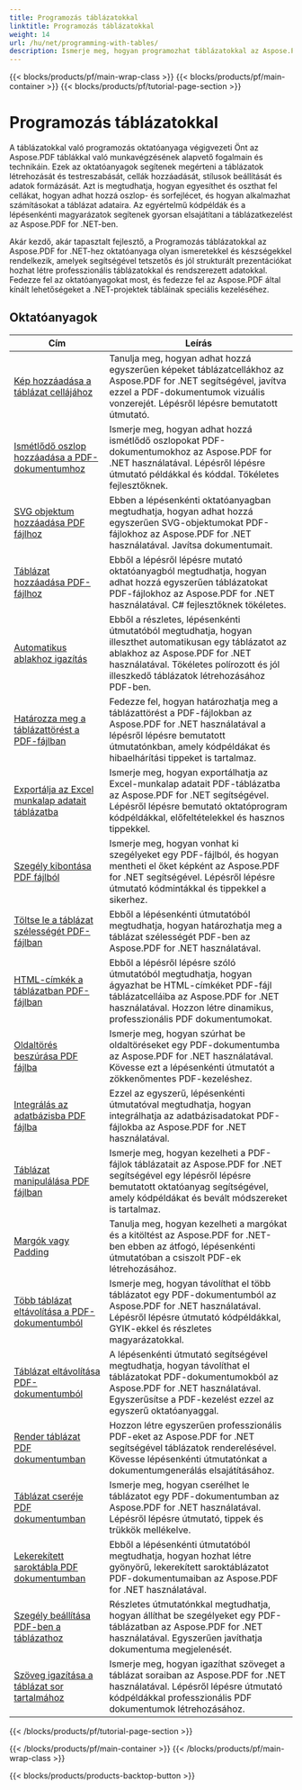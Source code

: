 ```yaml
---
title: Programozás táblázatokkal
linktitle: Programozás táblázatokkal
weight: 14
url: /hu/net/programming-with-tables/
description: Ismerje meg, hogyan programozhat táblázatokkal az Aspose.PDF for .NET fájlban a lépésenkénti oktatóanyagok segítségével.
---
```


{{< blocks/products/pf/main-wrap-class >}}
{{< blocks/products/pf/main-container >}}
{{< blocks/products/pf/tutorial-page-section >}}

# Programozás táblázatokkal

A táblázatokkal való programozás oktatóanyaga végigvezeti Önt az Aspose.PDF táblákkal való munkavégzésének alapvető fogalmain és technikáin. Ezek az oktatóanyagok segítenek megérteni a táblázatok létrehozását és testreszabását, cellák hozzáadását, stílusok beállítását és adatok formázását. Azt is megtudhatja, hogyan egyesíthet és oszthat fel cellákat, hogyan adhat hozzá oszlop- és sorfejlécet, és hogyan alkalmazhat számításokat a táblázat adataira. Az egyértelmű kódpéldák és a lépésenkénti magyarázatok segítenek gyorsan elsajátítani a táblázatkezelést az Aspose.PDF for .NET-ben.

Akár kezdő, akár tapasztalt fejlesztő, a Programozás táblázatokkal az Aspose.PDF for .NET-hez oktatóanyaga olyan ismeretekkel és készségekkel rendelkezik, amelyek segítségével tetszetős és jól strukturált prezentációkat hozhat létre professzionális táblázatokkal és rendszerezett adatokkal. Fedezze fel az oktatóanyagokat most, és fedezze fel az Aspose.PDF által kínált lehetőségeket a .NET-projektek tábláinak speciális kezeléséhez.

## Oktatóanyagok
| Cím | Leírás |
| --- | --- | 
| [Kép hozzáadása a táblázat cellájához](./add-image-in-a-table-cell/) | Tanulja meg, hogyan adhat hozzá egyszerűen képeket táblázatcellákhoz az Aspose.PDF for .NET segítségével, javítva ezzel a PDF-dokumentumok vizuális vonzerejét. Lépésről lépésre bemutatott útmutató. |  
| [Ismétlődő oszlop hozzáadása a PDF-dokumentumhoz](./add-repeating-column/) | Ismerje meg, hogyan adhat hozzá ismétlődő oszlopokat PDF-dokumentumokhoz az Aspose.PDF for .NET használatával. Lépésről lépésre útmutató példákkal és kóddal. Tökéletes fejlesztőknek. |  
| [SVG objektum hozzáadása PDF fájlhoz](./add-svg-object/) | Ebben a lépésenkénti oktatóanyagban megtudhatja, hogyan adhat hozzá egyszerűen SVG-objektumokat PDF-fájlokhoz az Aspose.PDF for .NET használatával. Javítsa dokumentumait. |  
| [Táblázat hozzáadása PDF-fájlhoz](./add-table/) | Ebből a lépésről lépésre mutató oktatóanyagból megtudhatja, hogyan adhat hozzá egyszerűen táblázatokat PDF-fájlokhoz az Aspose.PDF for .NET használatával. C# fejlesztőknek tökéletes. |  
| [Automatikus ablakhoz igazítás](./auto-fit-to-window/) | Ebből a részletes, lépésenkénti útmutatóból megtudhatja, hogyan illeszthet automatikusan egy táblázatot az ablakhoz az Aspose.PDF for .NET használatával. Tökéletes polírozott és jól illeszkedő táblázatok létrehozásához PDF-ben. |  
| [Határozza meg a táblázattörést a PDF-fájlban](./determine-table-break/) | Fedezze fel, hogyan határozhatja meg a táblázattörést a PDF-fájlokban az Aspose.PDF for .NET használatával a lépésről lépésre bemutatott útmutatónkban, amely kódpéldákat és hibaelhárítási tippeket is tartalmaz. |  
| [Exportálja az Excel munkalap adatait táblázatba](./export-excel-worksheet-data-to-table/) | Ismerje meg, hogyan exportálhatja az Excel-munkalap adatait PDF-táblázatba az Aspose.PDF for .NET segítségével. Lépésről lépésre bemutató oktatóprogram kódpéldákkal, előfeltételekkel és hasznos tippekkel. |  
| [Szegély kibontása PDF fájlból](./extract-border/) | Ismerje meg, hogyan vonhat ki szegélyeket egy PDF-fájlból, és hogyan mentheti el őket képként az Aspose.PDF for .NET segítségével. Lépésről lépésre útmutató kódmintákkal és tippekkel a sikerhez. |  
| [Töltse le a táblázat szélességét PDF-fájlban](./get-table-width/) | Ebből a lépésenkénti útmutatóból megtudhatja, hogyan határozhatja meg a táblázat szélességét PDF-ben az Aspose.PDF for .NET használatával. |  
| [HTML-címkék a táblázatban PDF-fájlban](./html-tags-inside-table/) | Ebből a lépésről lépésre szóló útmutatóból megtudhatja, hogyan ágyazhat be HTML-címkéket PDF-fájl táblázatcelláiba az Aspose.PDF for .NET használatával. Hozzon létre dinamikus, professzionális PDF dokumentumokat. |  
| [Oldaltörés beszúrása PDF fájlba](./insert-page-break/) | Ismerje meg, hogyan szúrhat be oldaltöréseket egy PDF-dokumentumba az Aspose.PDF for .NET használatával. Kövesse ezt a lépésenkénti útmutatót a zökkenőmentes PDF-kezeléshez. |  
| [Integrálás az adatbázisba PDF fájlba](./integrate-with-database/) | Ezzel az egyszerű, lépésenkénti útmutatóval megtudhatja, hogyan integrálhatja az adatbázisadatokat PDF-fájlokba az Aspose.PDF for .NET használatával. |  
| [Táblázat manipulálása PDF fájlban](./manipulate-table/) | Ismerje meg, hogyan kezelheti a PDF-fájlok táblázatait az Aspose.PDF for .NET segítségével egy lépésről lépésre bemutatott oktatóanyag segítségével, amely kódpéldákat és bevált módszereket is tartalmaz. |  
| [Margók vagy Padding](./margins-or-padding/) | Tanulja meg, hogyan kezelheti a margókat és a kitöltést az Aspose.PDF for .NET-ben ebben az átfogó, lépésenkénti útmutatóban a csiszolt PDF-ek létrehozásához. |  
| [Több táblázat eltávolítása a PDF-dokumentumból](./remove-multiple-tables/) | Ismerje meg, hogyan távolíthat el több táblázatot egy PDF-dokumentumból az Aspose.PDF for .NET használatával. Lépésről lépésre útmutató kódpéldákkal, GYIK-ekkel és részletes magyarázatokkal. |  
| [Táblázat eltávolítása PDF-dokumentumból](./remove-table/) | A lépésenkénti útmutató segítségével megtudhatja, hogyan távolíthat el táblázatokat PDF-dokumentumokból az Aspose.PDF for .NET használatával. Egyszerűsítse a PDF-kezelést ezzel az egyszerű oktatóanyaggal. |  
| [Render táblázat PDF dokumentumban](./render-table/) | Hozzon létre egyszerűen professzionális PDF-eket az Aspose.PDF for .NET segítségével táblázatok renderelésével. Kövesse lépésenkénti útmutatónkat a dokumentumgenerálás elsajátításához. |  
| [Táblázat cseréje PDF dokumentumban](./replace-table/) | Ismerje meg, hogyan cserélhet le táblázatot egy PDF-dokumentumban az Aspose.PDF for .NET használatával. Lépésről lépésre útmutató, tippek és trükkök mellékelve. |  
| [Lekerekített saroktábla PDF dokumentumban](./rounded-corner-table/) | Ebből a lépésenkénti útmutatóból megtudhatja, hogyan hozhat létre gyönyörű, lekerekített saroktáblázatot PDF-dokumentumaiban az Aspose.PDF for .NET használatával. |  
| [Szegély beállítása PDF-ben a táblázathoz](./set-border/) | Részletes útmutatónkkal megtudhatja, hogyan állíthat be szegélyeket egy PDF-táblázatban az Aspose.PDF for .NET használatával. Egyszerűen javíthatja dokumentuma megjelenését. |  
| [Szöveg igazítása a táblázat sor tartalmához](./text-alignment-for-table-row-content/) | Ismerje meg, hogyan igazíthat szöveget a táblázat soraiban az Aspose.PDF for .NET használatával. Lépésről lépésre útmutató kódpéldákkal professzionális PDF dokumentumok létrehozásához. |  
{{< /blocks/products/pf/tutorial-page-section >}}

{{< /blocks/products/pf/main-container >}}
{{< /blocks/products/pf/main-wrap-class >}}

{{< blocks/products/products-backtop-button >}}
